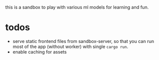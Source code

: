this is a sandbox to play with various ml models for learning and fun.

# todos

- serve static frontend files from sandbox-server, so that you can run most of the app (without worker) with single `cargo run`.
- enable caching for assets
